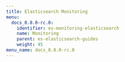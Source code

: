 ```yaml
---
title: Elasticsearch Monitoring
menu:
  docs_0.8.0-rc.0:
    identifier: es-monitoring-elasticsearch
    name: Monitoring
    parent: es-elasticsearch-guides
    weight: 45
menu_name: docs_0.8.0-rc.0
---
```


